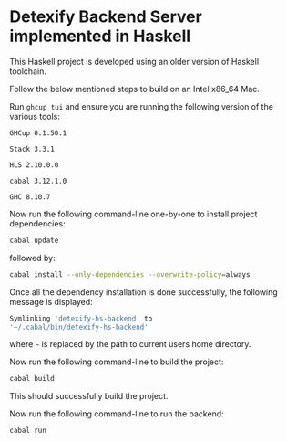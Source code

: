 # Detexify Backend Server implemented in Haskell

This Haskell project is developed using an older version of Haskell toolchain.

Follow the below mentioned steps to build on an Intel x86_64 Mac.

Run `ghcup tui` and ensure you are running the following version of the various tools:

```
GHCup 0.1.50.1

Stack 3.3.1

HLS 2.10.0.0

cabal 3.12.1.0

GHC 8.10.7
```

Now run the following command-line one-by-one to install project dependencies:

```bash
cabal update
```

followed by:

```bash
cabal install --only-dependencies --overwrite-policy=always
```

Once all the dependency installation is done successfully, the following message is displayed:

```bash
Symlinking 'detexify-hs-backend' to
'~/.cabal/bin/detexify-hs-backend'
```

where `~` is replaced by the path to current users home directory.

Now run the following command-line to build the project:

```bash
cabal build
```

This should successfully build the project.

Now run the following command-line to run the backend:

```bash
cabal run
```

